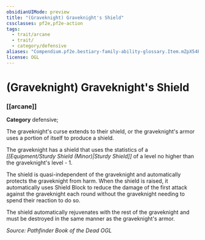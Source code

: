 ```yaml
---
obsidianUIMode: preview
title: "(Graveknight) Graveknight's Shield"
cssclasses: pf2e,pf2e-action
tags:
  - trait/arcane
  - trait/
  - category/defensive
aliases: "Compendium.pf2e.bestiary-family-ability-glossary.Item.mZpX54PgTxPta5y4"
license: OGL
---
```

# (Graveknight) Graveknight's Shield

### [[arcane]]

**Category** defensive; 




The graveknight's curse extends to their shield, or the graveknight's armor uses a portion of itself to produce a shield.

The graveknight has a shield that uses the statistics of a _[[Equipment/Sturdy Shield (Minor)|Sturdy Shield]]_ of a level no higher than the graveknight's level - 1.

The shield is quasi-independent of the graveknight and automatically protects the graveknight from harm. When the shield is raised, it automatically uses Shield Block to reduce the damage of the first attack against the graveknight each round without the graveknight needing to spend their reaction to do so.

The shield automatically rejuvenates with the rest of the graveknight and must be destroyed in the same manner as the graveknight's armor.

*Source: Pathfinder Book of the Dead*
*OGL*